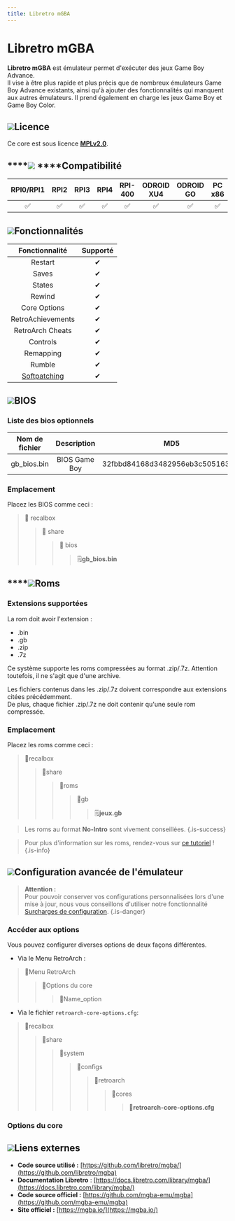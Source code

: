 ```yaml
---
title: Libretro mGBA
---
```


# Libretro mGBA

**Libretro mGBA** est émulateur permet d'exécuter des jeux Game Boy Advance.  
Il vise à être plus rapide et plus précis que de nombreux émulateurs Game Boy Advance existants, ainsi qu'à ajouter des fonctionnalités qui manquent aux autres émulateurs. Il prend également en charge les jeux Game Boy et Game Boy Color.

## ![](./gerald-g-parchment-background-or-border-5.svg)Licence

Ce core est sous licence [**MPLv2.0**](https://github.com/libretro/mgba/blob/master/LICENSE).

## \*\*\*\*![](./compatibility.png) ****Compatibilité

| RPI0/RPI1 | RPI2 | RPI3 | RPI4 | RPI-400 | ODROID XU4 | ODROID GO | PC x86 | PC X86\_64 |
| :---: | :---: | :---: | :---: | :---: | :---: | :---: | :---: | :---: |
| ✅ | ✅ | ✅ | ✅ | ✅ | ✅ | ✅ | ✅ | ✅ |

## ![](./cogwheel-145804_640.png)Fonctionnalités

| Fonctionnalité | Supporté |
| :---: | :---: |
| Restart | ✔ |
| Saves | ✔ |
| States | ✔ |
| Rewind | ✔ |
| Core Options | ✔ |
| RetroAchievements | ✔ |
| RetroArch Cheats | ✔ |
| Controls | ✔ |
| Remapping | ✔ |
| Rumble | ✔ |
| [Softpatching](https://docs.libretro.com/guides/softpatching/) | ✔ |

## ![](./tqfp32.svg)BIOS

### Liste des bios optionnels

| **Nom de fichier** | Description | MD5 | Fourni |
| :---: | :---: | :---: | :---: |
| gb\_bios.bin | BIOS Game Boy | 32fbbd84168d3482956eb3c5051637f5 | ❌ |

### Emplacement

Placez les BIOS comme ceci :

> 📁 recalbox
>
> > 📁 share
> >
> > > 📁 bios
> > >
> > > > 🗒**gb\_bios.bin**

## \*\*\*\*![](./rom-30098_640.png)**Roms**

### **Extensions supportées**

La rom doit avoir l'extension :

* .bin
* .gb
* .zip
* .7z

Ce système supporte les roms compressées au format .zip/.7z. Attention toutefois, il ne s'agit que d'une archive.

Les fichiers contenus dans les .zip/.7z doivent correspondre aux extensions citées précédemment.  
De plus, chaque fichier .zip/.7z ne doit contenir qu'une seule rom compressée.

### **Emplacement**

Placez les roms comme ceci : 

> 📁recalbox
>
> > 📁share
> >
> > > 📁roms
> > >
> > > > 📁gb
> > > >
> > > > > 🗒**jeux.gb**


>Les roms au format **No-Intro** sont vivement conseillées.
{.is-success}


>Pour plus d'information sur les roms, rendez-vous sur [ce tutoriel](/v/francais/tutoriels/jeux/generalite/les-roms-et-les-isos) !
{.is-info}

## ![](./hammer-28636_640.png)Configuration avancée de l'émulateur


>**Attention :**  
>Pour pouvoir conserver vos configurations personnalisées lors d'une mise à jour, nous vous conseillons d'utiliser notre fonctionnalité [Surcharges de configuration](/v/francais/usage-avance/surcharge-de-configuration).
{.is-danger}

### Accéder aux options

Vous pouvez configurer diverses options de deux façons différentes.

* Via le Menu RetroArch :

> 📁Menu RetroArch
>
> > 📁Options du core
> >
> > > 🧩Name\_option

* Via le fichier `retroarch-core-options.cfg`:

> 📁recalbox
>
> > 📁share
> >
> > > 📁system
> > >
> > > > 📁configs
> > > >
> > > > > 📁retroarch
> > > > >
> > > > > > 📁cores
> > > > > >
> > > > > > > 🧩**retroarch-core-options.cfg**

### Options du core

## ![](./kisspng-web-development-world-wide-web-computer-icons-webs-world-wide-web-icon-png-5ab05c24477216.4540070115215073642927.png)**Liens externes**

* **Code source utilisé :** [https://github.com/libretro/mgba/](https://github.com/libretro/mgba)
* **Documentation Libretro** : [https://docs.libretro.com/library/mgba/](https://docs.libretro.com/library/mgba/)
* **Code source officiel :** [https://github.com/mgba-emu/mgba](https://github.com/mgba-emu/mgba)
* **Site officiel :** [https://mgba.io/](https://mgba.io/)

